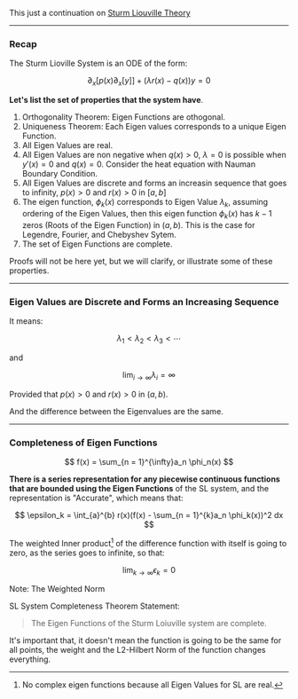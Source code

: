 This just a continuation on [Sturm Liouville Theory](Sturm%20Liouville%20Theory.md)

---
### **Recap**

The Sturm Lioville System is an ODE of the form: 

$$
\partial_x[p(x)\partial_x[y]] + (\lambda r(x) - q(x))y = 0
\tag{1}
$$

**Let's list the set of properties that the system have**.

1. Orthogonality Theorem: Eigen Functions are othogonal. 
2. Uniqueness Theorem: Each Eigen values corresponds to a unique Eigen Function. 
3. All Eigen Values are real. 
4. All Eigen Values are non negative when $q(x) > 0$, $\lambda = 0$ is possible when $y'(x) = 0$ and $q(x) = 0$. Consider the heat equation with Nauman Boundary Condition. 
5. All Eigen Values are discrete and forms an increasin sequence that goes to infinity, $p(x) > 0$ and $r(x) > 0$ in $[a, b]$
6. The eigen function, $\phi_k(x)$ corresponds to Eigen Value $\lambda_k$, assuming ordering of the Eigen Values, then this eigen function $\phi_k(x)$ has $k - 1$ zeros (Roots of the Eigen Function) in $(a, b)$. This is the case for Legendre, Fourier, and Chebyshev Sytem. 
7. The set of Eigen Functions are complete. 

Proofs will not be here yet, but we will clarify, or illustrate some of these properties. 

---
### **Eigen Values are Discrete and Forms an Increasing Sequence**

It means: 

$$
\lambda_1 < \lambda_2 <\lambda_3 < \cdots 
$$

and

$$
\lim_{i\rightarrow \infty} \lambda_i = \infty
$$

Provided that $p(x) > 0$ and $r(x) > 0$ in $(a, b)$. 

And the difference between the Eigenvalues are the same. 

---
### **Completeness of Eigen Functions**

$$
f(x) = \sum_{n = 1}^{\infty}a_n \phi_n(x)
$$

**There is a series representation for any piecewise continuous functions that are bounded using the Eigen Functions** of the SL system, and the representation is "Accurate", which means that: 

$$
\epsilon_k = \int_{a}^{b} 
    r(x)(f(x) - \sum_{n = 1}^{k}a_n \phi_k(x))^2
dx
$$

The weighted Inner product[^1] of the difference function with itself is going to zero, as the series goes to infinite, so that: 

$$
\lim_{k\rightarrow \infty} \epsilon_k = 0
$$

Note: The Weighted Norm

SL System Completeness Theorem Statement: 

> The Eigen Functions of the Sturm Loiuville system are complete. 

It's important that, it doesn't mean the function is going to be the same for all points, the weight and the L2-Hilbert Norm of the function changes everything. 



[^1]: No complex eigen functions because all Eigen Values for SL are real. 